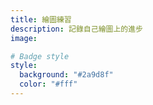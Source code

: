 ```yaml
---
title: 繪圖練習
description: 記錄自己繪圖上的進步
image:

# Badge style
style:
  background: "#2a9d8f"
  color: "#fff"
---
```

